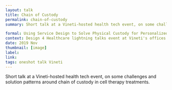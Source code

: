```yaml
---
layout: talk
title: Chain of Custody
permalink: chain-of-custody
summary: Short talk at a Vineti-hosted health tech event, on some challenges and solution patterns around chain of custody in cell therapy treatments.

formal: Using Service Design to Solve Physical Custody for Personalized Cancer Treatments
context: Design 4 Healthcare lightning talks event at Vineti's offices in San Francisco
date: 2019 Nov
thumbnail: [image]
label: 
link: 
tags: oneshot talk Vineti
---
```


Short talk at a Vineti-hosted health tech event, on some challenges and solution patterns around chain of custody in cell therapy treatments.
